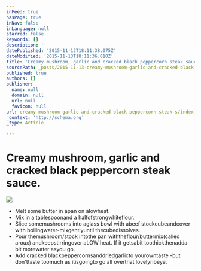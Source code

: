 ```yaml
---
inFeed: true
hasPage: true
inNav: false
inLanguage: null
starred: false
keywords: []
description: ''
datePublished: '2015-11-13T18:11:38.075Z'
dateModified: '2015-11-13T18:11:36.010Z'
title: 'Creamy mushroom, garlic and cracked black peppercorn steak sauce.'
sourcePath: _posts/2015-11-13-creamy-mushroom-garlic-and-cracked-black-peppercorn-steak-s.md
published: true
authors: []
publisher:
  name: null
  domain: null
  url: null
  favicon: null
url: creamy-mushroom-garlic-and-cracked-black-peppercorn-steak-s/index.html
_context: 'http://schema.org'
_type: Article

---
```

# Creamy mushroom, garlic and cracked black peppercorn steak sauce.
![](https://the-grid-user-content.s3-us-west-2.amazonaws.com/f110d526-20d9-4d61-9024-3d3a05322e4c.jpg)

* Melt some butter in apan on alowheat.
* Mix in a tablespoonand a halfofstrongwhiteflour.
* Slice somemushrooms into aglass bowl with abeef stockcubeandcover with boilingwater-mixgentlyuntil thecubedissolves.
* Pour themushroom/stock intothe pan withtheflour/buttermix(called aroux) andkeepstirringover aLOW heat. If it getsabit toothickthenadda bit morewater asyou go.
* Add cracked blackpeppercornsanddriedgarlicto yourowntaste -but don'ttaste toomuch as itisgoingto go all overthat lovelyribeye.